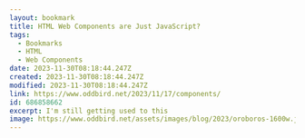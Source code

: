 ```yaml
---
layout: bookmark
title: HTML Web Components are Just JavaScript?
tags:
  - Bookmarks
  - HTML
  - Web Components
date: 2023-11-30T08:18:44.247Z
created: 2023-11-30T08:18:44.247Z
modified: 2023-11-30T08:18:44.247Z
link: https://www.oddbird.net/2023/11/17/components/
id: 686858662
excerpt: I'm still getting used to this
image: https://www.oddbird.net/assets/images/blog/2023/oroboros-1600w.jpeg
---
```

